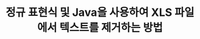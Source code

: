 ---
############################# Static ############################
layout: "auto-gen-gist"
draft: false
path: "ko/redaction/java/regex/xls"
otherformats: CSV DOC DOCM DOCX DOT DOTM DOTX PDF POT POTM PPS PPSM PPSX PPT PPTM PPTX RTF XLSM XLSX XLT XLTM XLTX  

############################# Head ############################
head_title: "Java에서 정규 표현식을 통해 XLS 텍스트 수정"
head_description: "GroupDocs.Redaction의 Java API를 통해 개발자는 PDF DOC DOCX RTF XLSX CSV PPT PPTX의 텍스트 및 Java의 정규 표현식을 사용하는 이미지를 수정할 수 있습니다."

############################# Header ############################
title: "정규 표현식 및 Java을 사용하여 XLS 파일에서 텍스트를 제거하는 방법"
description: "GroupDocs.Redaction의 Java API를 사용하면 정규 표현식을 사용하여 워드 프로세서 문서, 워크시트, 프리젠테이션, PDF 및 이미지에서 민감한 텍스트를 수정하거나 숨기거나 제거할 수 있습니다."

################### SubMenu/Download Button #####################
button:
    enable: true

############################# About ############################
about:
    enable: true
    title: "텍스트 위생이란 무엇입니까?"
    content: |
        텍스트 편집 또는 삭제는 디지털 문서에서 기밀이거나 원치 않는 텍스트나 정보를 제거하는 과정이며 이를 포함하는 문서나 단락의 나머지 부분은 그대로 둡니다. Redaction은 민감한 정보를 숨기거나 영구적으로 제거하여 사용자와 조직이 민감한 정보를 보호할 수 있도록 도와줍니다. GroupDocs.Redaction Java API 사용자는 이제 워드 프로세싱 문서, 워크시트, 프리젠테이션, PDF 및 래스터 이미지 파일에서 민감한 텍스트를 수정하거나 숨기거나 제거할 수 있습니다. API는 문서의 개인 정보 편집을 위한 다양한 옵션과 방법을 제공합니다. 정규식, 텍스트(면제 코드) 또는 그래픽(색상 사각형) 교정 사용 등을 사용하여 검색 및 교정을 지원합니다. API를 다운로드하여 문서 편집 프로세스를 자동화하고 기본 및 고급 기능을 살펴보십시오.

############################# Steps ############################
steps:
    enable: true
    block:
    - title_left: "Java에서 정규 표현식을 사용하여 XLS 수정"
      content_left: |
        GroupDocs.Redaction를 사용하면 문서에서 민감하거나 사적인 성격의 데이터를 쉽게 수정할 수 있습니다. 가장 인기 있는 교정 사례는 문서에서 텍스트를 제거하는 것입니다. 

        다음 코드는 정규식을 사용하여 문서의 특정 부분에 텍스트 교정을 적용하는 데 사용할 수 있습니다. 사용자가 패턴 "AA BB CCCCCC"와 일치하는 모든 숫자를 파란색 사각형으로 바꿀 수 있습니다.

      title_right: "XLS에서 민감한 데이터 제거"
      content_right: |
        * [Redactor](https://apireference.groupdocs.com/redaction/java/com.groupdocs.redaction/Redactor) 클래스 인스턴스 생성 및 XLS 파일 업로드
        * [RegexRedaction](https://apireference.groupdocs.com/redaction/java/com.groupdocs.redaction.redactions/RegexRedaction) 클래스의 인스턴스 생성
        * RegexRedaction 클래스의 개체로 redactor.apply 메서드 호출
        * redactor.save 메서드를 호출하여 변경 사항을 저장합니다. 

      gisthash: "6dea616a14aeeff21698dc03be62a341"
      gistfile: "RegularExpressionRedaction.java"
      
    - title_left: "시스템 요구 사항"
      content_left: |
        GroupDocs.Redaction for Java API는 모든 주요 플랫폼 및 운영체제에서 지원됩니다. 전체 시스템 요구 사항 가이드를 보려면 [시스템 요구 사항](https://docs.groupdocs.com/redaction/java/system-requirements)을 방문하세요. 아래 코드를 실행하기 전에 시스템에 다음 전제 조건이 설치되어 있는지 확인하세요. :
        * 운영 체제: Microsoft Windows, Linux, MacOS
        * 개발 환경: NetBeans, Intellij IDEA, Eclipse 등
        * Java 런타임 환경: J2SE 6.0 이상
        * [Maven](https://repository.groupdocs.com/webapp/#/artifacts/browse/tree/General/repo/com/groupdocs/groupdocs-redaction)에서 GroupDocs.Redaction for Java의 최신 버전을 다운로드하세요.
        
      title_right: "GroupDocs.Redaction를 사용하는 이유"
      content_right: |
        * 사용자가 사용자 정의 문서 형식 및 교정 유형을 추가하도록 허용
        * 민감한 정보를 제거하기 위해 추가 소프트웨어가 필요하지 않습니다.
        * 페이지 범위 렌더링 문서를 PDF로 설정하는 기능
        * 저자 이름, 버전, 제목, 주제, 설명 등 다양한 유형의 메타데이터를 쉽게 편집할 수 있는 방법
        * 문서 정보 추출 - 파일 형식, 페이지 수 등

############################# Demos ############################
demos:
    enable: true
############################# About Formats ############################
about_formats:
    enable: true
############################# More Formats ############################
more_formats:
    enable: true

############################# Back to top ###############################
back_to_top:
    enable: true
---